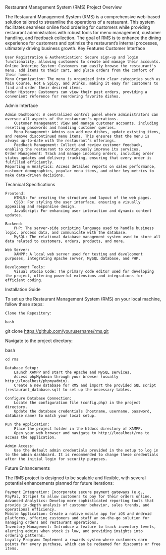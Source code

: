 Restaurant Management System (RMS)
Project Overview

The Restaurant Management System (RMS) is a comprehensive web-based solution tailored to streamline the operations of a restaurant. This system facilitates seamless online food ordering for customers while providing restaurant administrators with robust tools for menu management, customer handling, and feedback collection. The goal of RMS is to enhance the dining experience for customers and optimize the restaurant’s internal processes, ultimately driving business growth.
Key Features
Customer Interface

    User Registration & Authentication: Secure sign-up and login functionality, allowing customers to create and manage their accounts.
    Online Ordering System: Customers can easily browse the restaurant's menu, add items to their cart, and place orders from the comfort of their homes.
    Menu Organization: The menu is organized into clear categories such as Main Course, Hot & Spicy, and Drinks, making it easy for customers to find and order their desired items.
    Order History: Customers can view their past orders, providing a convenient reference for reordering favorite dishes.

Admin Interface

    Admin Dashboard: A centralized control panel where administrators can oversee all aspects of the restaurant's operations.
        Customer Management: View and manage customer accounts, including resetting passwords and handling customer queries.
        Menu Management: Admins can add new dishes, update existing items, and remove discontinued menu items. This ensures that the menu is always up-to-date with the restaurant’s offerings.
        Feedback Management: Collect and review customer feedback, enabling the restaurant to continuously improve its services.
    Order Management: Track and manage incoming orders, including order status updates and delivery tracking, ensuring that every order is fulfilled efficiently.
    Reporting & Analytics: Access detailed reports on sales performance, customer demographics, popular menu items, and other key metrics to make data-driven decisions.

Technical Specifications

    Frontend:
        HTML5: For creating the structure and layout of the web pages.
        CSS3: For styling the user interface, ensuring a visually appealing and responsive design.
        JavaScript: For enhancing user interaction and dynamic content updates.

    Backend:
        PHP: The server-side scripting language used to handle business logic, process data, and communicate with the database.
        MySQL: The relational database management system used to store all data related to customers, orders, products, and more.

    Web Server:
        XAMPP: A local web server used for testing and development purposes, integrating Apache server, MySQL database, and PHP.

    Development Tools:
        Visual Studio Code: The primary code editor used for developing the project, offering powerful extensions and integrations for efficient coding.

Installation Guide

To set up the Restaurant Management System (RMS) on your local machine, follow these steps:

    Clone the Repository:

    bash

git clone https://github.com/yourusername/rms.git

Navigate to the project directory:

bash

    cd rms

    Database Setup:
        Launch XAMPP and start the Apache and MySQL services.
        Access phpMyAdmin through your browser (usually http://localhost/phpmyadmin).
        Create a new database for RMS and import the provided SQL script (restaurant_database.sql) to set up the necessary tables.

    Configure Database Connection:
        Locate the configuration file (config.php) in the project directory.
        Update the database credentials (hostname, username, password, database name) to match your local setup.

    Run the Application:
        Place the project folder in the htdocs directory of XAMPP.
        Open your web browser and navigate to http://localhost/rms to access the application.

    Admin Access:
        Use the default admin credentials provided in the setup to log in to the admin dashboard. It is recommended to change these credentials after the initial login for security purposes.

Future Enhancements

The RMS project is designed to be scalable and flexible, with several potential enhancements planned for future iterations:

    Payment Integration: Incorporate secure payment gateways (e.g., PayPal, Stripe) to allow customers to pay for their orders online.
    Advanced Analytics: Develop more sophisticated reporting tools that provide in-depth analysis of customer behavior, sales trends, and operational efficiency.
    Mobile Application: Create a native mobile app for iOS and Android platforms, offering customers and staff an on-the-go solution for managing orders and restaurant operations.
    Inventory Management: Introduce a feature to track inventory levels, alerting admins when stock is low, and providing insights into ordering patterns.
    Loyalty Program: Implement a rewards system where customers earn points for every purchase, which can be redeemed for discounts or free items.
